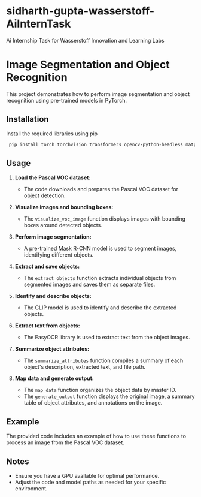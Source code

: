 # sidharth-gupta-wasserstoff-AiInternTask
Ai Internship Task for Wasserstoff Innovation and Learning Labs

# Image Segmentation and Object Recognition

This project demonstrates how to perform image segmentation and object recognition using pre-trained models in PyTorch.

## Installation

Install the required libraries using pip
```bash
 pip install torch torchvision transformers opencv-python-headless matplotlib pandas easyocr
```

## Usage

1. **Load the Pascal VOC dataset:**
   - The code downloads and prepares the Pascal VOC dataset for object detection.

2. **Visualize images and bounding boxes:**
   - The `visualize_voc_image` function displays images with bounding boxes around detected objects.

3. **Perform image segmentation:**
   - A pre-trained Mask R-CNN model is used to segment images, identifying different objects.

4. **Extract and save objects:**
   - The `extract_objects` function extracts individual objects from segmented images and saves them as separate files.

5. **Identify and describe objects:**
   - The CLIP model is used to identify and describe the extracted objects.

6. **Extract text from objects:**
   - The EasyOCR library is used to extract text from the object images.

7. **Summarize object attributes:**
   - The `summarize_attributes` function compiles a summary of each object's description, extracted text, and file path.

8. **Map data and generate output:**
   - The `map_data` function organizes the object data by master ID.
   - The `generate_output` function displays the original image, a summary table of object attributes, and annotations on the image.

## Example

The provided code includes an example of how to use these functions to process an image from the Pascal VOC dataset.

## Notes

- Ensure you have a GPU available for optimal performance.
- Adjust the code and model paths as needed for your specific environment.
